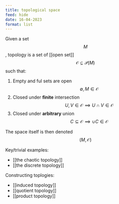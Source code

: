 ```yaml
---
title: topological space
feed: hide
date: 16-04-2023
format: list
---
```



Given a set $$M$$, topology is a set of [[open set]] $$\mathcal O \subseteq \mathcal P(M)$$ such that:
1. Empty and ful sets are open $$\emptyset, M \in \mathcal O$$
2. Closed under **finite** intersection $$U, V \in \mathcal O \implies U \cap V \in \mathcal O$$
3. Closed under **arbitrary** union $$C\subseteq\mathcal O\implies\cup C\in\mathcal O$$

The space itself is then denoted $$(M, \mathcal O)$$

Key/trivial examples: 
- [[the chaotic topology]]
- [[the discrete topology]]

Constructing toplogies:
- [[induced topology]]
- [[quotient topology]]
- [[product topology]]